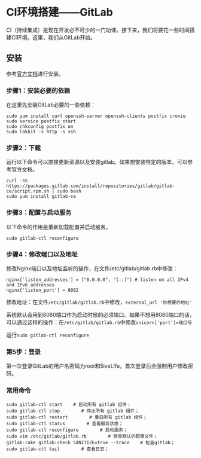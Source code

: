 # CI环境搭建——GitLab #

CI（持续集成）是现在开发必不可少的一门功课。接下来，我们将要花一些时间搭建CI环境。这里，我们从GitLab开始。

## 安装 ##

参考[官方文档](https://about.gitlab.com/installation/#centos-6)进行安装。

### 步骤1：安装必要的依赖 ###

在这里先安装GitLab必要的一些依赖：

    sudo yum install curl openssh-server openssh-clients postfix cronie
    sudo service postfix start
    sudo chkconfig postfix on
    sudo lokkit -s http -s ssh

### 步骤2：下载 ###

运行以下命令可以直接更新资源以及安装gitlab。如果想安装特定的版本，可以参考官方文档。

    curl -sS https://packages.gitlab.com/install/repositories/gitlab/gitlab-ce/script.rpm.sh | sudo bash
    sudo yum install gitlab-ce

### 步骤3：配置与启动服务 ###

以下命令的作用是重新加载配置并启动服务。

    sudo gitlab-ctl reconfigure

### 步骤4：修改端口以及地址 ###

修改Nginx端口以及地址监听的操作，在文件/etc/gitlab/gitlab.rb中修改：

    nginx['listen_addresses'] = ["0.0.0.0", "[::]"] # listen on all IPv4 and IPv6 addresses
    nginx['listen_port'] = 8082

修改地址：在文件`/etc/gitlab/gitlab.rb`中修改，`external_url '你想要的地址'`

系统默认会用到8080端口作为启动时候的必须端口。如果不想用8080端口的话，可以通过这样的操作：在`/etc/gitlab/gitlab.rb`中修改`unicorn['port']=端口号`

运行`sudo gitlab-ctl reconfigure`

### 第5步：登录 ###

第一次登录GitLab的用户名密码为root和5iveL!fe。首次登录后会强制用户修改密码。

### 常用命令 ###

    sudo gitlab-ctl start    # 启动所有 gitlab 组件；
    sudo gitlab-ctl stop        # 停止所有 gitlab 组件；
    sudo gitlab-ctl restart        # 重启所有 gitlab 组件；
    sudo gitlab-ctl status        # 查看服务状态；
    sudo gitlab-ctl reconfigure        # 启动服务；
    sudo vim /etc/gitlab/gitlab.rb        # 修改默认的配置文件；
    gitlab-rake gitlab:check SANITIZE=true --trace    # 检查gitlab；
    sudo gitlab-ctl tail        # 查看日志；